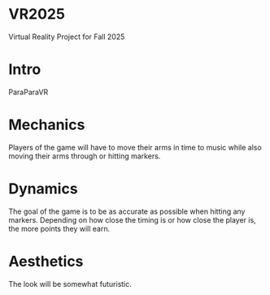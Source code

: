 # VR2025
Virtual Reality Project for Fall 2025

# Intro

ParaParaVR

# Mechanics

Players of the game will have to move their arms in time to music while also moving their arms through or hitting markers.

# Dynamics

The goal of the game is to be as accurate as possible when hitting any markers. Depending on how close the timing is or how close the player is, the more points they will earn.

# Aesthetics

The look will be somewhat futuristic.
